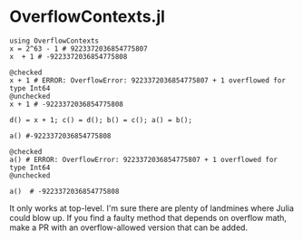 # OverflowContexts.jl

```
using OverflowContexts
x = 2^63 - 1 # 9223372036854775807
x  + 1 # -9223372036854775808

@checked
x + 1 # ERROR: OverflowError: 9223372036854775807 + 1 overflowed for type Int64
@unchecked
x + 1 # -9223372036854775808

d() = x + 1; c() = d(); b() = c(); a() = b();

a() #-9223372036854775808

@checked
a() # ERROR: OverflowError: 9223372036854775807 + 1 overflowed for type Int64
@unchecked

a()  # -9223372036854775808
```

It only works at top-level. I'm sure there are plenty of landmines where Julia could blow up. If you find a faulty method that depends on overflow math, make a PR with an overflow-allowed version that can be added.
